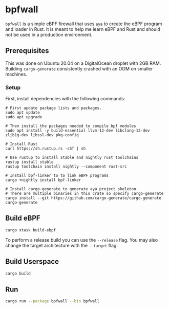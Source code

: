 # bpfwall
`bpfwall` is a simple eBPF firewall that uses [`aya`](https://crates.io/crates/aya) to create the eBPF program and loader in Rust.
It is meant to help me learn eBPF and Rust and should not be used in a production environment.

## Prerequisites

This was done on Ubuntu 20.04 on a DigitalOcean droplet with 2GB RAM.
Building `cargo-generate` consistently crashed with an OOM on smaller machines.

### Setup
First, install dependencies with the following commands:

```
# First update package lists and packages.
sudo apt update
sudo apt upgrade

# Then install the packages needed to compile bpf modules
sudo apt install -y build-essential llvm-12-dev libclang-12-dev zlib1g-dev libssl-dev pkg-config

# Install Rust
curl https://sh.rustup.rs -sSf | sh

# Use rustup to install stable and nightly rust toolchains
rustup install stable
rustup toolchain install nightly --component rust-src

# Install bpf-linker to to link eBPF programs
cargo +nightly install bpf-linker

# Install cargo-generate to generate aya project skeleton.
# There are multiple binaries in this crate so specify cargo-generate
cargo install --git https://github.com/cargo-generate/cargo-generate cargo-generate
```


## Build eBPF

```bash
cargo xtask build-ebpf
```

To perform a release build you can use the `--release` flag.
You may also change the target architecture with the `--target` flag.

## Build Userspace

```bash
cargo build
```

## Run

```bash
cargo run --package bpfwall --bin bpfwall
```


